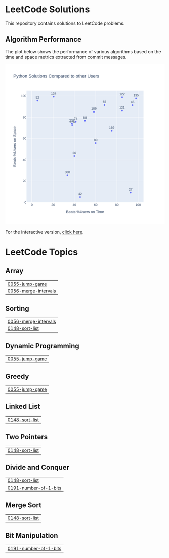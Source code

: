 # LeetCode Solutions

This repository contains solutions to LeetCode problems.

## Algorithm Performance

The plot below shows the performance of various algorithms based on the time and space metrics extracted from commit messages.

![Algorithm Performance](algorithm_performance.png)

For the interactive version, [click here](https://stefanpricopie.github.io/LeetCode/algorithm_performance.html).
<!---LeetCode Topics Start-->
# LeetCode Topics
## Array
|  |
| ------- |
| [0055-jump-game](https://github.com/stefanpricopie/LeetCode/tree/master/0055-jump-game) |
| [0056-merge-intervals](https://github.com/stefanpricopie/LeetCode/tree/master/0056-merge-intervals) |
## Sorting
|  |
| ------- |
| [0056-merge-intervals](https://github.com/stefanpricopie/LeetCode/tree/master/0056-merge-intervals) |
| [0148-sort-list](https://github.com/stefanpricopie/LeetCode/tree/master/0148-sort-list) |
## Dynamic Programming
|  |
| ------- |
| [0055-jump-game](https://github.com/stefanpricopie/LeetCode/tree/master/0055-jump-game) |
## Greedy
|  |
| ------- |
| [0055-jump-game](https://github.com/stefanpricopie/LeetCode/tree/master/0055-jump-game) |
## Linked List
|  |
| ------- |
| [0148-sort-list](https://github.com/stefanpricopie/LeetCode/tree/master/0148-sort-list) |
## Two Pointers
|  |
| ------- |
| [0148-sort-list](https://github.com/stefanpricopie/LeetCode/tree/master/0148-sort-list) |
## Divide and Conquer
|  |
| ------- |
| [0148-sort-list](https://github.com/stefanpricopie/LeetCode/tree/master/0148-sort-list) |
| [0191-number-of-1-bits](https://github.com/stefanpricopie/LeetCode/tree/master/0191-number-of-1-bits) |
## Merge Sort
|  |
| ------- |
| [0148-sort-list](https://github.com/stefanpricopie/LeetCode/tree/master/0148-sort-list) |
## Bit Manipulation
|  |
| ------- |
| [0191-number-of-1-bits](https://github.com/stefanpricopie/LeetCode/tree/master/0191-number-of-1-bits) |
<!---LeetCode Topics End-->
